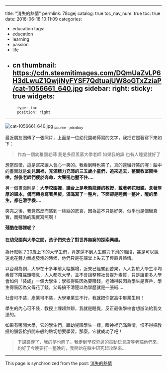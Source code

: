 
---
title: "消失的熱情"
permlink: 78cgej
catalog: true
toc_nav_num: true
toc: true
date: 2018-06-18 10:11:09
categories:
- education
tags:
- education
- learning
- passion
- life
- cn
thumbnail: https://cdn.steemitimages.com/DQmUaZvLP6H3dLwuZ1QwjiNyFYSF7QdtuajUW8oGTxZziaP/cat-1056661_640.jpg
sidebar:
    right:
        sticky: true
widgets:
    -
        type: toc
        position: right
---


![cat-1056661_640.jpg](https://cdn.steemitimages.com/DQmUaZvLP6H3dLwuZ1QwjiNyFYSF7QdtuajUW8oGTxZziaP/cat-1056661_640.jpg)
<sub>*source - pixabay*</sub>

最近朋友圈傳了一張照片，上面是一位幼兒園老師寫的文字，我把它照著寫下來如下：

>作為一個幼稚園老師
>我是多麽羨慕大學老師
>如果我的課
>也有人睡覺就好了

想當然爾，這是寫來讓人會心一笑的。我看到時也笑了，真的還蠻好笑的喔！腦中的畫面就是**幼兒園裡，充滿精力充沛的三五歲小童們，追來追去，整間教室鬧哄哄，然後老師們疲於奔命，大聲吼也壓不住....** 

另一個畫面則是：**大學校園裡，講台上是老態龍鍾的教授，戴著老花眼鏡，念著厚厚的課本，偶而轉身寫著黑板，滿滿寫了一整片，下面卻是睡倒一整片，醒的學生，都在滑手機....**

笑完之後，我竟然反而感到一絲絲的悲哀，因為這不只是好笑，似乎也是個蠻真實，而殘酷的現實寫照啊！

**殘酷在哪裡呢？**

<h4>在幼兒園與大學之間，孩子們失去了對世界無窮的探索興趣。</h4>

為什麼呢？20歲上下的大學生們，肯定還不到人生體力下滑的階段，甚是可以說還處在體力無處發洩的時候，他們只是在課堂上失去了興趣與熱情。

以台灣為例，大學在十多年前大幅擴增，近來已經嘗到苦果，人人對於大學生平均素質下降搖頭嘆息，人人都唸大學，並不會讓整體社會提升素質，只是讓更多人學會如何「裝成」一個大學生：學校得裝因為要賺錢，老師得裝因為學生是客戶，學生得裝因為父母花了錢，父母搞不清楚以為學歷就是一張紙.... 

社會可不裝，產業可不裝，大學畢業生不行，我就把你當高中畢業生用！

學生的內心可不裝，教授上課超無聊，我就是睡覺，反正最後學校會想辦法給我文憑的。

如果有哪間大學，它的學生們，跟幼兒園學生一樣，眼神裡充滿熱情，恨不得把教授的腦袋給扒開來般的熱切想要學習，那麼，它就成功了吧！

>下課鐘響了，我的夢也醒了。我走到學校旁邊的電動玩具店等老貓他們來，約好了今晚要打一整晚的，我開始在腦中研究起攻略來...

- - -

This page is synchronized from the post: [消失的熱情](https://steemit.com/@deanliu/78cgej)

